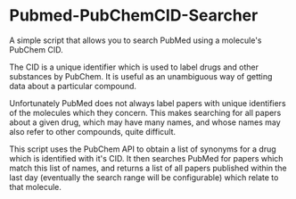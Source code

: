 # Pubmed-PubChemCID-Searcher

A simple script that allows you to search PubMed using a molecule's PubChem CID.

The CID is a unique identifier which is used to label drugs and other substances by PubChem. It is useful as an unambiguous way of getting data about a particular compound. 

Unfortunately PubMed does not always label papers with unique identifiers of the molecules which they concern. This makes searching for all papers about a given drug, which may have many names, and whose names may also refer to other compounds, quite difficult.

This script uses the PubChem API to obtain a list of synonyms for a drug which is identified with it's CID. It then searches PubMed for papers which match this list of names, and returns a list of all papers published within the last day (eventually the search range will be configurable) which relate to that molecule.

